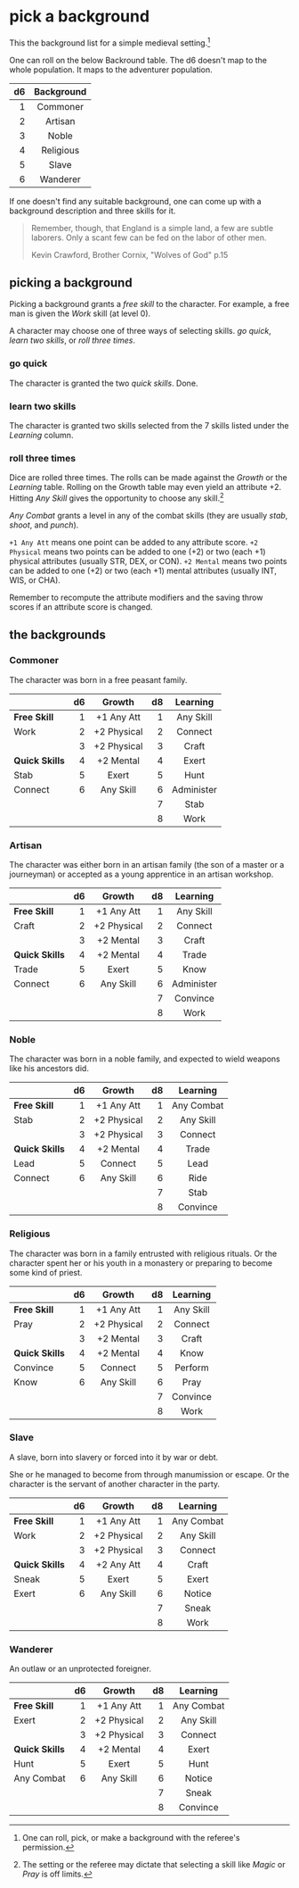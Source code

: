 
# pick a background

This the background list for a simple medieval setting.[^1]

[^1]: One can roll, pick, or make a background with the referee's permission.

One can roll on the below Backround table. The d6 doesn't map to the whole population. It maps to the adventurer population.

| **d6** | **Background** |
|-------:|:--------------:|
|      1 | Commoner       |
|      2 | Artisan        |
|      3 | Noble          |
|      4 | Religious      |
|      5 | Slave          |
|      6 | Wanderer       |

If one doesn't find any suitable background, one can come up with a background description and three skills for it.

> Remember, though, that England is a simple land, a few are subtle laborers. Only a scant few can be fed on the labor of other men.
>
>   Kevin Crawford, Brother Cornix, "Wolves of God" p.15

## picking a background

Picking a background grants a _free skill_ to the character. For example, a free man is given the _Work_ skill (at level 0).

A character may choose one of three ways of selecting skills. _go quick_, _learn two skills_, or _roll three times_.

### go quick

The character is granted the two _quick skills_. Done.

### learn two skills

The character is granted two skills selected from the 7 skills listed under the _Learning_ column.

### roll three times

Dice are rolled three times. The rolls can be made against the _Growth_ or the _Learning_ table. Rolling on the Growth table may even yield an attribute +2. Hitting _Any Skill_ gives the opportunity to choose any skill.[^2]

[^2]: The setting or the referee may dictate that selecting a skill like _Magic_ or _Pray_ is off limits.

_Any Combat_ grants a level in any of the combat skills (they are usually _stab_, _shoot_, and _punch_).

`+1 Any Att` means one point can be added to any attribute score.
`+2 Physical` means two points can be added to one (+2) or two (each +1) physical attributes (usually STR, DEX, or CON).
`+2 Mental` means two points can be added to one (+2) or two (each +1) mental attributes (usually INT, WIS, or CHA).

Remember to recompute the attribute modifiers and the saving throw scores if an attribute score is changed.

<!-- PAGE BREAK -->

## the backgrounds


### Commoner

The character was born in a free peasant family.

|                  | **d6** | **Growth**  | **d8** | **Learning** |
|------------------|-------:|:-----------:|-------:|:------------:|
| **Free Skill**   |      1 | +1 Any Att  |      1 | Any Skill    |
| Work             |      2 | +2 Physical |      2 | Connect      |
|                  |      3 | +2 Physical |      3 | Craft        |
| **Quick Skills** |      4 | +2 Mental   |      4 | Exert        |
| Stab             |      5 | Exert       |      5 | Hunt         |
| Connect          |      6 | Any Skill   |      6 | Administer   |
|                  |        |             |      7 | Stab         |
|                  |        |             |      8 | Work         |


### Artisan

The character was either born in an artisan family (the son of a master or a journeyman) or accepted as a young apprentice in an artisan workshop.

|                  | **d6** | **Growth**  | **d8** | **Learning** |
|------------------|-------:|:-----------:|-------:|:------------:|
| **Free Skill**   |      1 | +1 Any Att  |      1 | Any Skill    |
| Craft            |      2 | +2 Physical |      2 | Connect      |
|                  |      3 | +2 Mental   |      3 | Craft        |
| **Quick Skills** |      4 | +2 Mental   |      4 | Trade        |
| Trade            |      5 | Exert       |      5 | Know         |
| Connect          |      6 | Any Skill   |      6 | Administer   |
|                  |        |             |      7 | Convince     |
|                  |        |             |      8 | Work         |


### Noble

The character was born in a noble family, and expected to wield weapons like his ancestors did.

|                  | **d6** | **Growth**  | **d8** | **Learning** |
|------------------|-------:|:-----------:|-------:|:------------:|
| **Free Skill**   |      1 | +1 Any Att  |      1 | Any Combat   |
| Stab             |      2 | +2 Physical |      2 | Any Skill    |
|                  |      3 | +2 Physical |      3 | Connect      |
| **Quick Skills** |      4 | +2 Mental   |      4 | Trade        |
| Lead             |      5 | Connect     |      5 | Lead         |
| Connect          |      6 | Any Skill   |      6 | Ride         |
|                  |        |             |      7 | Stab         |
|                  |        |             |      8 | Convince     |


### Religious

The character was born in a family entrusted with religious rituals. Or the character spent her or his youth in a monastery or preparing to become some kind of priest.

|                  | **d6** | **Growth**  | **d8** | **Learning** |
|------------------|-------:|:-----------:|-------:|:------------:|
| **Free Skill**   |      1 | +1 Any Att  |      1 | Any Skill    |
| Pray             |      2 | +2 Physical |      2 | Connect      |
|                  |      3 | +2 Mental   |      3 | Craft        |
| **Quick Skills** |      4 | +2 Mental   |      4 | Know         |
| Convince         |      5 | Connect     |      5 | Perform      |
| Know             |      6 | Any Skill   |      6 | Pray         |
|                  |        |             |      7 | Convince     |
|                  |        |             |      8 | Work         |


### Slave

A slave, born into slavery or forced into it by war or debt.

She or he managed to become from through manumission or escape. Or the character is the servant of another character in the party.

|                  | **d6** | **Growth**  | **d8** | **Learning** |
|------------------|-------:|:-----------:|-------:|:------------:|
| **Free Skill**   |      1 | +1 Any Att  |      1 | Any Combat   |
| Work             |      2 | +2 Physical |      2 | Any Skill    |
|                  |      3 | +2 Physical |      3 | Connect      |
| **Quick Skills** |      4 | +2 Any Att  |      4 | Craft        |
| Sneak            |      5 | Exert       |      5 | Exert        |
| Exert            |      6 | Any Skill   |      6 | Notice       |
|                  |        |             |      7 | Sneak        |
|                  |        |             |      8 | Work         |


### Wanderer

An outlaw or an unprotected foreigner.

|                  | **d6** | **Growth**  | **d8** | **Learning** |
|------------------|-------:|:-----------:|-------:|:------------:|
| **Free Skill**   |      1 | +1 Any Att  |      1 | Any Combat   |
| Exert            |      2 | +2 Physical |      2 | Any Skill    |
|                  |      3 | +2 Physical |      3 | Connect      |
| **Quick Skills** |      4 | +2 Mental   |      4 | Exert        |
| Hunt             |      5 | Exert       |      5 | Hunt         |
| Any Combat       |      6 | Any Skill   |      6 | Notice       |
|                  |        |             |      7 | Sneak        |
|                  |        |             |      8 | Convince     |

